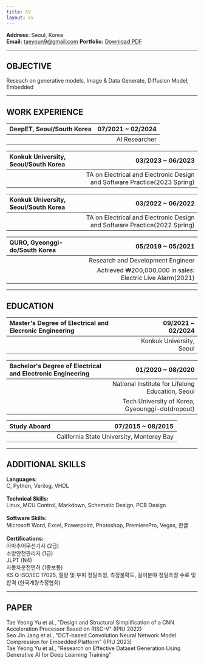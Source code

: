 ```yaml
---
title: CV
layout: cv
---
```


**Address:** Seoul, Korea   
**Email:** taeyoun9@gmail.com
**Portfolio:** [Download PDF](portfolio.pdf)
   
---
   
## OBJECTIVE

Reseach on generative models, Image & Data Generate, Diffusion Model, Embedded
   
---
   
## WORK EXPERIENCE

|DeepET, Seoul/South Korea|07/2021 ~ 02/2024|
|:---|---:|
||AI Researcher|

|Konkuk University, Seoul/South Korea|03/2023 ~ 06/2023|
|:---|---:|
||TA on Electrical and Electronic Design and Software Practice(2023 Spring)|

|Konkuk University, Seoul/South Korea|03/2022 ~ 06/2022|
|:---|---:|
||TA on Electrical and Electronic Design and Software Practice(2022 Spring)|

|QURO, Gyeonggi-do/South Korea|05/2019 ~ 05/2021|
|:---|---:|
||Research and Development Engineer|
||Achieved ₩200,000,000 in sales: Electric Live Alarm(2021)|

---

## EDUCATION

|Master's Degree of Electrical and Elecronic Engineering|09/2021 ~ 02/2024|
|:---|---:|
||Konkuk University, Seoul|

|Bachelor's Degree of Electrical and Electronic Engineering|01/2020 ~ 08/2020|
|:---|---:|
||National Institute for Lifelong Education, Seoul|
||Tech University of Korea, Gyeounggi-do(dropout)|

|Study Aboard|07/2015 ~ 08/2015|
|:---|---:|
||California State University, Monterey Bay|

---

## ADDITIONAL SKILLS

**Languages:**<br>
C, Python, Verilog, VHDL<br><br>
**Technical Skills:**<br>
Linux, MCU Control, Markdown, Schematic Design, PCB Design<br><br>
**Software Skills:**<br>
Microsoft Word, Excel, Powerpoint, Photoshop, PremierePro, Vegas, 한글<br><br>
**Certifications:**<br>
아마추어무선기사 (2급) <br>
소방안전관리자 (1급)<br>
JLPT (N4)<br>
자동차운전면허 (1종보통)<br>
KS Q ISO/IEC 17025, 질량 및 부피 정밀측정, 측정불확도, 길이분야 정밀측정 수료 및 합격 (한국계량측정협회)<br>

---

## PAPER
Tae Yeong Yu et al., "Design and Structural Simplification of a CNN Acceleration Processor Based on RISC-V" (IPIU 2022)<br>
Seo Jin Jang et al., "DCT-based Convolution Neural Network Model Compression for Embedded Platform" (IPIU 2023)<br>
Tae Yeong Yu et al., "Research on Effective Dataset Generation Using Generative AI for Deep Learning Training"<br>